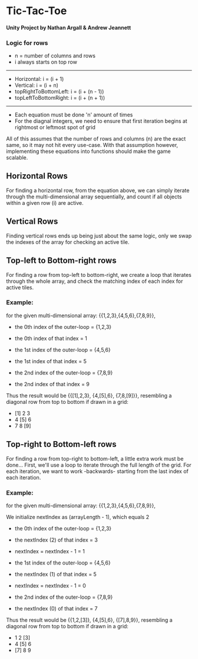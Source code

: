 # Tic-Tac-Toe
#### Unity Project by Nathan Argall & Andrew Jeannett

### Logic for rows
- n = number of columns and rows
- i always starts on top row
-----
   - Horizontal: i = (i + 1)
   - Vertical: i = (i + n)
   - topRightToBottomLeft: i = (i + (n - 1))  
   - topLeftToBottomRight: i = (i + (n + 1))
------
- Each equation must be done 'n' amount of times 
- For the diagnal integers, we need to ensure that first iteration begins at rightmost or leftmost spot of grid

All of this assumes that the number of rows and columns (n) are the exact same, so it may not hit every use-case. 
With that assumption however, implementing these equations into functions should make the game scalable.

## Horizontal Rows
For finding a horizontal row, from the equation above, we can 
simply iterate through the multi-dimensional array sequentially, 
and count if all objects within a given row (i) are active.

## Vertical Rows
Finding vertical rows ends up being just about the same logic, 
only we swap the indexes of the array for checking an active tile.

## Top-left to Bottom-right rows
For finding a row from top-left to bottom-right, we create a loop 
that iterates through the whole array, and check the matching index of each index
for active tiles.
    
### Example: 
for the given multi-dimensional array: {{1,2,3},{4,5,6},{7,8,9}}, 
- the 0th index of the outer-loop = {1,2,3}
- the 0th index of that index = 1

- the 1st index of the outer-loop = {4,5,6}
- the 1st index of that index = 5

- the 2nd index of the outer-loop = {7,8,9}
- the 2nd index of that index = 9 

Thus the result would be {{[1],2,3}, {4,[5],6}, {7,8,[9]}}, 
resembling a diagonal row from top to bottom if drawn in a grid:

- [1] 2 3
- 4 [5] 6
- 7 8 [9]

## Top-right to Bottom-left rows
For finding a row from top-right to bottom-left, a little extra work must be done...
First, we'll use a loop to iterate through the full length of the grid.
For each iteration, we want to work -backwards- starting from the last index of each iteration.
    
### Example: 
for the given multi-dimensional array: {{1,2,3},{4,5,6},{7,8,9}}, 
    
We initialize nextIndex as (arrayLength - 1), which equals 2
    
- the 0th index of the outer-loop = {1,2,3}
- the nextIndex (2) of that index = 3
- nextIndex = nextIndex - 1 = 1

- the 1st index of the outer-loop = {4,5,6}
- the nextIndex (1) of that index = 5
- nextIndex = nextIndex - 1 = 0

- the 2nd index of the outer-loop = {7,8,9}
- the nextIndex (0) of that index = 7

Thus the result would be {{1,2,[3]}, {4,[5],6}, {[7],8,9}}, 
resembling a diagonal row from top to bottom if drawn in a grid:

- 1 2 [3]
- 4 [5] 6
- [7] 8 9
